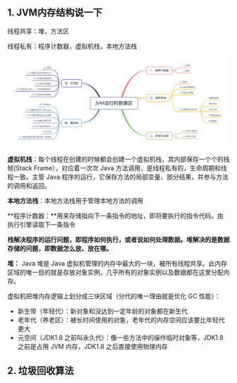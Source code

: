 <!--
 * @Author: your name
 * @Date: 2021-09-30 20:55:48
 * @LastEditTime: 2021-09-30 21:07:20
 * @LastEditors: Please set LastEditors
 * @Description: In User Settings Edit
 * @FilePath: \interview\jvm面试题.md
-->
## 1. JVM内存结构说一下

线程共享：堆，方法区

线程私有：程序计数器，虚拟机栈，本地方法栈

<img src="img/jvm面试题.assets/007S8ZIlly1gg9kuge8ovj32150tt7cd.jpg" alt="img"  />

**虚拟机栈**：每个线程在创建的时候都会创建一个虚拟机栈，其内部保存一个个的栈帧(Stack Frame），对应着一次次 Java 方法调用，是线程私有的，生命周期和线程一致。主管 Java 程序的运行，它保存方法的局部变量、部分结果，并参与方法的调用和返回。

**本地方法栈**：本地方法栈用于管理本地方法的调用

**程序计数器：**用来存储指向下一条指令的地址，即将要执行的指令代码。由执行引擎读取下一条指令



**栈解决程序的运行问题，即程序如何执行，或者说如何处理数据。堆解决的是数据存储的问题，即数据怎么放、放在哪。**

**堆：** Java 堆是 Java 虚拟机管理的内存中最大的一块，被所有线程共享。此内存区域的唯一目的就是存放对象实例，几乎所有的对象实例以及数据都在这里分配内存。

虚拟机把堆内存逻辑上划分成三块区域（分代的唯一理由就是优化 GC 性能）： 
- 新生带（年轻代）：新对象和没达到一定年龄的对象都在新生代
- 老年代（养老区）：被长时间使用的对象，老年代的内存空间应该要比年轻代更大 
- 元空间（JDK1.8 之前叫永久代）：像一些方法中的操作临时对象等，JDK1.8 之前是占用 JVM 内存，JDK1.8 之后直接使用物理内存


## 2. 垃圾回收算法


